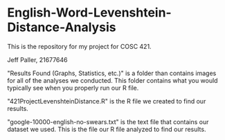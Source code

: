 # English-Word-Levenshtein-Distance-Analysis
This is the repository for my project for COSC 421. 

Jeff Paller, 21677646

"Results Found (Graphs, Statistics, etc.)" is a folder than contains images for all of the analyses we conducted. 
This folder contains what you would typically see when you properly run our R file. 

"421ProjectLevenshteinDistance.R" is the R file we created to find our results.

"google-10000-english-no-swears.txt" is the text file that contains our dataset we used. This is the file our R file analyzed 
to find our results. 
